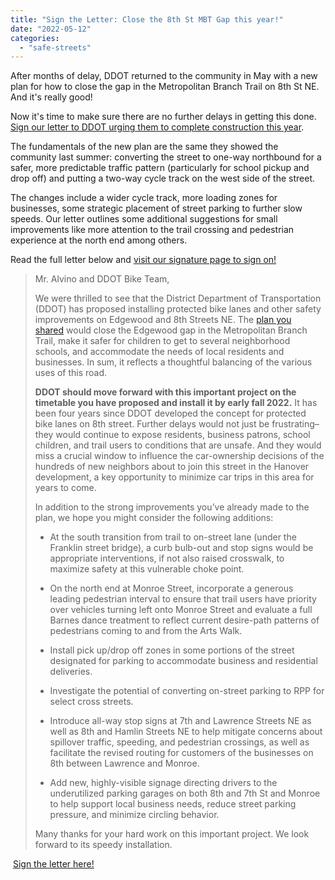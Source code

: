 ```yaml
---
title: "Sign the Letter: Close the 8th St MBT Gap this year!"
date: "2022-05-12"
categories: 
  - "safe-streets"
---
```


After months of delay, DDOT returned to the community in May with a new plan for how to close the gap in the Metropolitan Branch Trail on 8th St NE. And it's really good!

Now it's time to make sure there are no further delays in getting this done. [Sign our letter to DDOT urging them to complete construction this year](https://mailchi.mp/10da8fbbe58d/8thstreetmbt).

The fundamentals of the new plan are the same they showed the community last summer: converting the street to one-way northbound for a safer, more predictable traffic pattern (particularly for school pickup and drop off) and putting a two-way cycle track on the west side of the street.

The changes include a wider cycle track, more loading zones for businesses, some strategic placement of street parking to further slow speeds. Our letter outlines some additional suggestions for small improvements like more attention to the trail crossing and pedestrian experience at the north end among others.

Read the full letter below and [visit our signature page to sign on!](https://mailchi.mp/10da8fbbe58d/8thstreetmbt)

> Mr. Alvino and DDOT Bike Team, 
> 
> We were thrilled to see that the District Department of Transportation (DDOT) has proposed installing protected bike lanes and other safety improvements on Edgewood and 8th Streets NE. The [plan you shared](https://1drv.ms/b/s!AsHRVRpiaeBggkB7Aozl5oMiYe5O?e=baupu3) would close the Edgewood gap in the Metropolitan Branch Trail, make it safer for children to get to several neighborhood schools, and accommodate the needs of local residents and businesses. In sum, it reflects a thoughtful balancing of the various uses of this road. 
> 
> **DDOT should move forward with this important project on the timetable you have proposed and install it by early fall 2022.** It has been four years since DDOT developed the concept for protected bike lanes on 8th street. Further delays would not just be frustrating–they would continue to expose residents, business patrons, school children, and trail users to conditions that are unsafe. And they would miss a crucial window to influence the car-ownership decisions of the hundreds of new neighbors about to join this street in the Hanover development, a key opportunity to minimize car trips in this area for years to come.
> 
> In addition to the strong improvements you’ve already made to the plan, we hope you might consider the following additions:
> 
> - At the south transition from trail to on-street lane (under the Franklin street bridge), a curb bulb-out and stop signs would be appropriate interventions, if not also raised crosswalk, to maximize safety at this vulnerable choke point.
> 
> - On the north end at Monroe Street, incorporate a generous leading pedestrian interval to ensure that trail users have priority over vehicles turning left onto Monroe Street and evaluate a full Barnes dance treatment to reflect current desire-path patterns of pedestrians coming to and from the Arts Walk.
>     
> 
> - Install pick up/drop off zones in some portions of the street designated for parking to accommodate business and residential deliveries.
>     
> 
> - Investigate the potential of converting on-street parking to RPP for select cross streets.
>     
> - Introduce all-way stop signs at 7th and Lawrence Streets NE as well as 8th and Hamlin Streets NE to help mitigate concerns about spillover traffic, speeding, and pedestrian crossings, as well as facilitate the revised routing for customers of the businesses on 8th between Lawrence and Monroe.
>     
> - Add new, highly-visible signage directing drivers to the underutilized parking garages on both 8th and 7th St and Monroe to help support local business needs, reduce street parking pressure, and minimize circling behavior.
>     
> 
> Many thanks for your hard work on this important project. We look forward to its speedy installation.

 [Sign the letter here!](https://mailchi.mp/10da8fbbe58d/8thstreetmbt)
